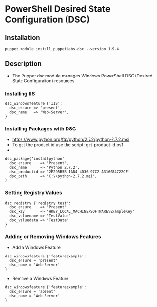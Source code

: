# PowerShell Desired State Configuration (DSC)
## Installation
```
puppet module install puppetlabs-dsc --version 1.9.4
```

## Description
 - The Puppet dsc module manages Windows PowerShell DSC (Desired State Configuration) resources.

### Installing IIS
```
dsc_windowsfeature {'IIS':
  dsc_ensure => 'present',
  dsc_name   => 'Web-Server',
}
```

### Installing Packages with DSC
 - https://www.python.org/ftp/python/2.7.2/python-2.7.2.msi
 - To get the product id use the script: get-product-id.ps1
 - 
```
dsc_package{'installpython'
  dsc_ensure    => 'Present',
  dsc_name      => 'Python 2.7.2',
  dsc_productid => '2E295B5B-1AD4-4D36-97C2-A316084722CF'
  dsc_path      => 'C:\\python-2.7.2.msi',
}

```

### Setting Registry Values
```
dsc_registry {'registry_test':
  dsc_ensure    => 'Present'
  dsc_key       => 'HKEY_LOCAL_MACHINE\SOFTWARE\ExampleKey'
  dsc_valuename => 'TestValue'
  dsc_valuedata => 'TestData'
}
```

### Adding or Removing Windows Features
 - Add a Windows Feature
```
dsc_windowsfeature {'featureexample':
  dsc_ensure = 'present'
  dsc_name = 'Web-Server'
}
```

 - Remove a Windows Feature
```
dsc_windowsfeature {'featureexample':
  dsc_ensure = 'absent'
  dsc_name = 'Web-Server'
}
```

